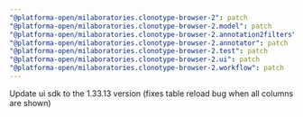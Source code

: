 ```yaml
---
"@platforma-open/milaboratories.clonotype-browser-2": patch
"@platforma-open/milaboratories.clonotype-browser-2.model": patch
"@platforma-open/milaboratories.clonotype-browser-2.annotation2filters": patch
"@platforma-open/milaboratories.clonotype-browser-2.annotator": patch
"@platforma-open/milaboratories.clonotype-browser-2.test": patch
"@platforma-open/milaboratories.clonotype-browser-2.ui": patch
"@platforma-open/milaboratories.clonotype-browser-2.workflow": patch
---
```


Update ui sdk to the 1.33.13 version (fixes table reload bug when all columns are shown)
